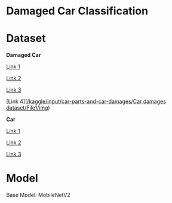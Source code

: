 # Damaged Car Classification

# Dataset
**Damaged Car**

[Link 1](https://www.kaggle.com/datasets/lplenka/coco-car-damage-detection-dataset)

[Link 2](/kaggle/input/my-dataset/my_dataset/00-damage)

[Link 3](/kaggle/input/my-dataset/my_dataset/00-damage1)

[Link 4]([/kaggle/input/car-parts-and-car-damages/Car damages dataset/File1/img](https://www.kaggle.com/datasets/humansintheloop/car-parts-and-car-damages))


**Car**

[Link 1](/kaggle/input/my-dataset/my_dataset/01-whole)

[Link 2](/kaggle/input/my-dataset/my_dataset/01-whole1)

[Link 3](/kaggle/input/stanford-cars-dataset/cars_train/cars_train)

# Model
Base Model: MobileNetV2

